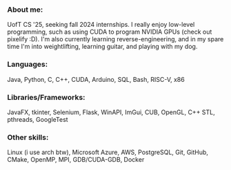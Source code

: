 ### About me:
UofT CS '25, seeking fall 2024 internships. I really enjoy low-level programming, such as using CUDA to program NVIDIA GPUs (check out pixelify :D). I'm also currently learning reverse-engineering, and in my spare time I'm into weightlifting, learning guitar, and playing with my dog.
### Languages: 
Java, Python, C, C++, CUDA, Arduino, SQL, Bash, RISC-V, x86
### Libraries/Frameworks: 
JavaFX, tkinter, Selenium, Flask, WinAPI, ImGui, CUB, OpenGL, C++ STL, pthreads, GoogleTest
### Other skills: 
Linux (i use arch btw), Microsoft Azure, AWS, PostgreSQL, Git, GitHub, CMake, OpenMP, MPI, GDB/CUDA-GDB, Docker

